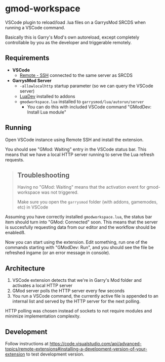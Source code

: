 # gmod-workspace

VSCode plugin to reload/load .lua files on a GarrysMod SRCDS when running a VSCode command.

Basically this is Garry's Mod's own autoreload, except completely controllable by you as the developer
and triggerable remotely.

## Requirements

- **VSCode**
  - [Remote - SSH](https://code.visualstudio.com/docs/remote/ssh) connected to the same server as SRCDS
- **GarrysMod Server**
  - `-allowlocalhttp` startup parameter (so we can query the VSCode server)
  - [LuaDev](https://github.com/Metastruct/luadev) installed to addons
  - `gmodworkspace.lua` installed to `garrysmod/lua/autorun/server`
    - You can do this with included VSCode command "GModDev: Install Lua module"

## Running

Open VSCode instance using Remote SSH and install the extension.

You should see "GMod: Waiting" entry in the VSCode status bar. This means that we have a local HTTP server running to serve the Lua refresh requests.

> ## Troubleshooting
> Having no "GMod: Waiting" means that the activation event for gmod-workspace was not triggered.
>
> Make sure you open the `garrysmod` folder (with addons, gamemodes, etc) in VSCode 

Assuming you have correctly installed `gmodworkspace.lua`, the status bar item should turn into "GMod: Connected" soon. This means that the server is succesfully requesting data from our editor and the workflow should be enabledß.

Now you can start using the extension. Edit something, run one of the commands starting with "GModDev: Run", and you should see the file be refreshed ingame (or an error message in console).

## Architecture

1. VSCode extension detects that we're in Garry's Mod folder and activates a local HTTP server
2. GMod server polls the HTTP server every few seconds
3. You run a VSCode command, the currently active file is appended to an internal list and served by the HTTP server for the next polling. 

HTTP polling was chosen instead of sockets to not require modules and minimize implementation complexity.

## Development

Follow instructions at https://code.visualstudio.com/api/advanced-topics/remote-extensions#installing-a-development-version-of-your-extension to test development version.